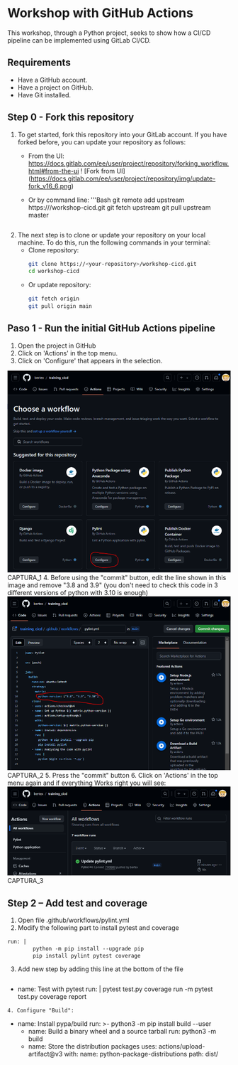# Workshop with GitHub Actions

This workshop, through a Python project, seeks to show how a CI/CD pipeline can be implemented using GitLab CI/CD.

## Requirements

- Have a GitHub account.
- Have a project on GitHub.
- Have Git installed.

## Step 0 - Fork this repository

1. To get started, fork this repository into your GitLab account.
If you have forked before, you can update your repository as follows:
    - From the UI: https://docs.gitlab.com/ee/user/project/repository/forking_workflow.html#from-the-ui
    ! [Fork from UI] (https://docs.gitlab.com/ee/user/project/repository/img/update-fork_v16_6.png)

    - Or by command line:
        '''Bash
        git remote add upstream https://<repositorio-workshop>/workshop-cicd.git
        git fetch upstream
        git pull upstream master
        ```
2. The next step is to clone or update your repository on your local machine. To do this, run the following commands in your terminal:
    - Clone repository:
        ```bash
        git clone https://<your-repository>/workshop-cicd.git
        cd workshop-cicd
        ```
     - Or update repository:
        ```bash
        git fetch origin
        git pull origin main
        ```
## Paso 1 - Run the initial GitHub Actions pipeline
1. Open the project in GitHub
2. Click on 'Actions' in the top menu.
3. Click on 'Configure' that appears in the selection.

![Initial Actions](./images/GitHub_Actions.jpg)
CAPTURA_1
4. Before using the "commit" button, edit the line shown in this image and remove "3.8 and 3.9" (you don't need to check this code in 3 different versions of python with 3.10 is enough)
![Initial Python](./images/GitHub_Python.jpg)
CAPTURA_2
5. Press the "commit" button
6. Click on 'Actions' in the top menu again and if everything Works right you will see:
![Initial firstAction](./images/GitHub_firstsAction.jpg)
CAPTURA_3

## Step 2 – Add test and coverage

1. Open file .github/workflows/pylint.yml
2. Modify the following part to install pytest and coverage
```
run: |
        python -m pip install --upgrade pip
        pip install pylint pytest coverage
```
3. Add new step by adding this line at the bottom of the file
    ```
- name: Test with pytest
      run: |
        pytest test.py
        coverage run -m pytest test.py
        coverage report
```
4. Configure "Build":
```
- name: Install pypa/build
      run: >-
        python3 -m
        pip install
        build
        --user
    - name: Build a binary wheel and a source tarball
      run: python3 -m build
    - name: Store the distribution packages
      uses: actions/upload-artifact@v3
      with:
        name: python-package-distributions
        path: dist/   

